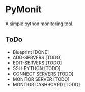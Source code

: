 # PyMonit

A simple python monitoring tool.

## ToDo

- Blueprint [DONE]
- ADD-SERVERS [TODO]
- EDIT-SERVERS [TODO]
- SSH-PYTHON [TODO]
- CONNECT SERVERS [TODO]
- MONITOR SERVER [TODO]
- MONITOR DASHBOARD [TODO]
